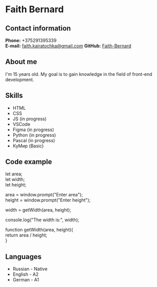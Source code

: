 # Faith Bernard

## Contact information
**Phone:** +375291395339 <br>
**E-mail:** faith.kairatochka@gmail.com <bt>
**GitHub:** [Faith-Bernard](https://github.com/Faith-Bernard)

## About me
I'm 15 years old. My goal is to gain knowledge in the field of front-end development.

## Skills
 - HTML
 - CSS
 - JS (in progress)
 - VSCode
 - Figma (in progress)
 - Python (in progress)
 - Pascal (in progress)
 - КуМир (Basic)

 ## Code example
let area; <br>
let width; <br>
let height;

area = window.prompt("Enter area"); <br>
height = window.prompt("Enter height");

width = getWidth(area, height);

console.log("The width is:", width);

function getWidth(area, height){ <br>
    return area / height; <br>
}

## Languages
- Russian - Native
- English - A2
- German - A1